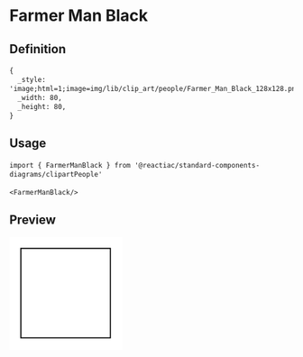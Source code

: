 # Farmer Man Black

## Definition

```
{
  _style: 'image;html=1;image=img/lib/clip_art/people/Farmer_Man_Black_128x128.pngstrokeColor=none;',
  _width: 80,
  _height: 80,
}
```

## Usage

```
import { FarmerManBlack } from '@reactiac/standard-components-diagrams/clipartPeople'

<FarmerManBlack/>
```

## Preview

<img src="./farmer-man-black.png" width="200"/>
